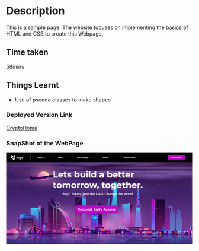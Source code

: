 # Description
This is a sample page. The website focuses on implementing the basics of HTML and CSS to create this Webpage.
## Time taken
58mins
## Things Learnt

- Use of pseudo classes to make shapes

### Deployed Version Link

[CryptoHome](https://cryptowebpage.netlify.app/)

### SnapShot of the WebPage

![CryptoWebPage](./5.png)
